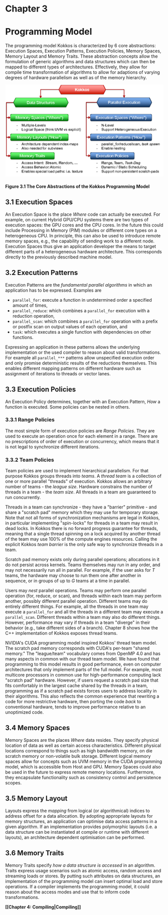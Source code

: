 # Chapter 3

# Programming Model

The programming model Kokkos is characterized by 6 core abstractions: Execution Spaces, Execution Patterns, Execution Policies, Memory Spaces, Memory Layout and Memory Traits. These abstraction concepts allow the formulation of generic algorithms and data structures which can then be mapped to different types of architectures. Effectively, they allow for compile time transformation of algorithms to allow for adaptions of varying degrees of hardware parallelism as well as of the memory hierarchy.

![abstractions](https://github.com/kokkos/ProgrammingGuide/blob/figure-edits/figures/kokkos-abstractions-doc.png)

<h4>Figure 3.1 The Core Abstractions of the Kokkos Programming Model</h4>

## 3.1 Execution Spaces

An Execution Space is the place _Where_ code can actually be executed. For example, on current Hybrid GPU/CPU systems there are two types of execution spaces: the GPU cores and the CPU cores. In the future this could include Processing in Memory (PIM) modules or different core types on a heterogeneous CPU. In principle, this can also be used to introduce remote memory spaces, e.g., the capability of sending work to a different node. Execution Spaces thus give an application developer the means to target different parts of a heterogeneous hardware architecture. This corresponds directly to the previously described machine model.

## 3.2 Execution Patterns

Execution Patterns are the _fundamental parallel algorithms_ in which an application has to be expressed. Examples are

* `parallel_for`: execute a function in undetermined order a specified amount of times, 
* `parallel_reduce`: which combines a `parallel_for` execution with a reduction operation, 
* `parallel_scan`: which combines a `parallel_for` operation with a prefix or postfix scan on output values of each operation, and 
* `task`: which executes a single function with dependencies on other functions. 

Expressing an application in these patterns allows the underlying implementation or the used compiler to reason about valid transformations. For example all `parallel_***` patterns allow unspecified execution order and only promise deterministic results of the reductions themselves. This enables different mapping patterns on different hardware such as assignment of iterations to threads or vector lanes.

## 3.3 Execution Policies

An Execution Policy determines, together with an Execution Pattern, _How_ a function is executed. Some policies can be nested in others.

### 3.3.1 Range Policies

The most simple form of execution policies are _Range Policies_. They are used to execute an operation once for each element in a range. There are no prescriptions of order of execution or concurrency, which means that it is not legal to synchronize different iterations.

### 3.3.2 Team Policies

Team policies are used to implement hierarchical parallelism. For that purpose Kokkos groups threads into _teams_. A _thread team_ is a collection of one or more parallel "threads" of execution. Kokkos allows an arbitrary number of teams - the _league size_. Hardware constrains the number of threads in a team - the _team size_. All threads in a team are guaranteed to run concurrently.

Threads in a team can synchronize - they have a "barrier" primitive - and share a "scratch pad" memory which they may use for temporary storage. Note that not all forms of synchronization mechanisms are legal in Kokkos, in particular implementing "spin-locks" for threads in a team may result in dead locks. In Kokkos there is no forward progress guarantee for threads, meaning that a single thread spinning on a lock acquired by another thread of the team may use 100% of the compute engines resources. Calling the explicit Kokkos _team barrier_ is the only safe way to synchronize threads in a team.

Scratch pad memory exists only during parallel operations; allocations in it do not persist across kernels. Teams themselves may run in any order, and may not necessarily run all in parallel. For example, if the user asks for _T_ teams, the hardware may choose to run them one after another in sequence, or in groups of up to _G_ teams at a time in parallel.

Users may _nest_ parallel operations. Teams may perform one parallel operation (for, reduce, or scan), and threads within each team may perform another, possibly different parallel operation. Different teams may do entirely different things. For example, all the threads in one team may execute a `parallel_for` and all the threads in a different team may execute a `parallel_scan`. Different threads within a team may also do different things. However, performance may vary if threads in a team "diverge" in their behavior (e.g., take different sides of a branch). Chapter 8 shows how the C++ implementation of Kokkos exposes thread teams.

NVIDIA's CUDA programming model inspired Kokkos' thread team model. The scratch pad memory corresponds with CUDA's per-team "shared memory." The "league/team" vocabulary comes from OpenMP 4.0 and has many aspects in common with our thread team model. We have found that programming to this model results in good performance, even on computer architectures that only implement parts of the full model. For example, most multicore processors in common use for high-performance computing lack "scratch pad" hardware. However, if users request a scratch pad size that fits comfortably in the largest cache shared by the threads in a team, programming as if a scratch pad exists forces users to address locality in their algorithms. This also reflects the common experience that rewriting a code for more restrictive hardware, then porting the code _back_ to conventional hardware, tends to improve performance relative to an unoptimized code.

## 3.4 Memory Spaces

Memory Spaces are the places _Where_ data resides. They specify physical location of data as well as certain access characteristics. Different physical locations correspond to things such as high bandwidth memory, on die scratch memory or non-volatile bulk storage. Different logical memory spaces allow for concepts such as UVM memory in the CUDA programming model, which is accessible from Host and GPU. Memory Spaces could also be used in the future to express remote memory locations. Furthermore, they encapsulate functionality such as consistency control and persistence scopes.

## 3.5 Memory Layout

Layouts express the _mapping_ from logical (or algorithmical) indices to address offset for a data allocation. By adopting appropriate layouts for memory structures, an application can optimise data access patterns in a given algorithm. If an implementation provides polymorphic layouts (i.e. a data structure can be instantiated at compile or runtime with different layouts), an architecture dependent optimisation can be performed.

## 3.6 Memory Traits

Memory Traits specify _how a data structure is accessed_ in an algorithm. Traits express usage scenarios such as atomic access, random access and streaming loads or stores. By putting such attributes on data structures, an implementation of the programming model can insert optimal load and store operations. If a compiler implements the programming model, it could reason about the access modes and use that to inform code transformations.

**[[Chapter 4: Compiling|Compiling]]**
